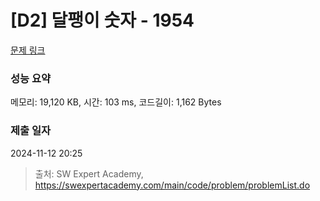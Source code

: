 # [D2] 달팽이 숫자 - 1954 

[문제 링크](https://swexpertacademy.com/main/code/problem/problemDetail.do?contestProbId=AV5PobmqAPoDFAUq) 

### 성능 요약

메모리: 19,120 KB, 시간: 103 ms, 코드길이: 1,162 Bytes

### 제출 일자

2024-11-12 20:25



> 출처: SW Expert Academy, https://swexpertacademy.com/main/code/problem/problemList.do